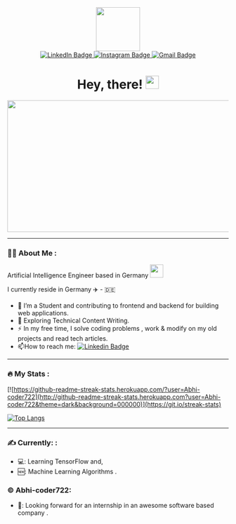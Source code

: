 <div id="header" align="center">
        <img src="https://media.giphy.com/media/M9gbBd9nbDrOTu1Mqx/giphy.gif" width="100" />
</div>
<div id="badges" align="center">
    <a href="https://www.linkedin.com/in/abhishek-patel-ab9527246/">
        <img src="https://img.shields.io/badge/LinkedIn-blue?style=for-the-badge&logo=linkedin&logoColor=white"
            alt="LinkedIn Badge" />
    </a>
    <a href="https://instagram.com/real_tech_coder?igshid=YmMyMTA2M2Y=">
        <img src="https://img.shields.io/badge/Instagram-red?style=for-the-badge&logo=instagram&logoColor=white"
            alt="Instagram Badge" />
    </a>
    <a href="mailto:072abhi@gmail.com">
        <img src="https://img.shields.io/badge/Gmail-blue?style=for-the-badge&logo=gmail&logoColor=white"
            alt="Gmail Badge" />
    </a>
</div>

<div align="center">
    <img  src="https://komarev.com/ghpvc/?username=Abhi-coder722&style=flat-square&color=blue" alt=""/>
</div>

<h1 align="center">
    Hey, there!
    <img src="https://media.giphy.com/media/hvRJCLFzcasrR4ia7z/giphy.gif" width="30px" />
</h1>
<div align="center">
    <img src="https://media.giphy.com/media/dWesBcTLavkZuG35MI/giphy.gif" width="600" height="300" />
</div>

---
### :man_technologist: About Me :
<p>  Artificial Intelligence Engineer based in Germany <img src="https://media.giphy.com/media/WUlplcMpOCEmTGBtBW/giphy.gif" width="30">

</p>

 I currently reside in Germany ✈️ - 🇩🇪

    
    
- :telescope: I’m a Student and contributing to frontend and backend for building web applications.
- :seedling: Exploring Technical Content Writing.
- :zap: In my free time, I solve coding problems , work & modify on my old projects and read tech articles.
- :mailbox:How to reach me: [![Linkedin Badge](https://img.shields.io/badge/-LinkedIn-blue?style=flat&logo=Linkedin&logoColor=white)](https://www.linkedin.com/in/abhishek-patel-ab9527246/)






---

### :fire: My Stats :

[![https://github-readme-streak-stats.herokuapp.com/?user=Abhi-coder722](http://github-readme-streak-stats.herokuapp.com?user=Abhi-coder722&theme=dark&background=000000)](https://git.io/streak-stats)

[![Top Langs](https://github-readme-stats.vercel.app/api/top-langs/?username=Abhi-coder722&layout=compact&theme=dark&background=000000)](https://github.com/Abhi-coder722/github-readme-stats)

---

### :writing_hand: Currently: :

- 💻:  Learning TensorFlow and,
- 🆕:  Machine Learning Algorithms .

### :copyright: Abhi-coder722:
- 🤝: Looking forward for an internship in an awesome software based company .

